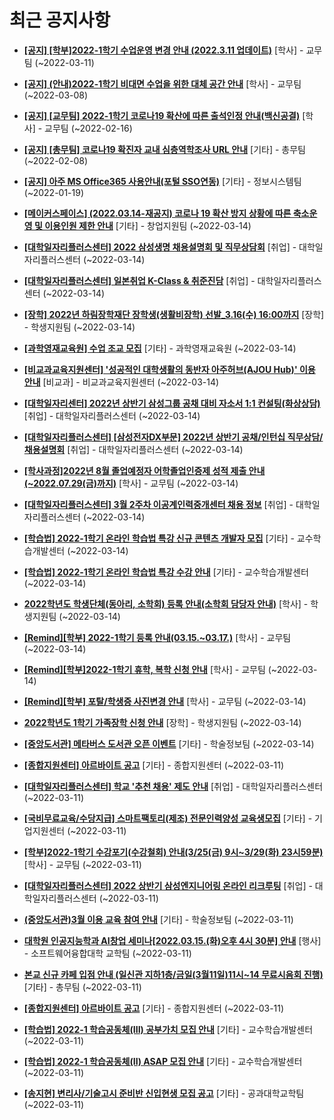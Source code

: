 # 최근 공지사항

* **[[공지] [학부]2022-1학기 수업운영 변경 안내 (2022.3.11 업데이트)](http://ajou.ac.kr/kr/ajou/notice.do?mode=view&amp;articleNo=185017&amp;article.offset=0&amp;articleLimit=30)**
 [학사] - 교무팀 (~2022-03-11)

* **[[공지] (안내)2022-1학기 비대면 수업을 위한 대체 공간 안내](http://ajou.ac.kr/kr/ajou/notice.do?mode=view&amp;articleNo=181898&amp;article.offset=0&amp;articleLimit=30)**
 [학사] - 교무팀 (~2022-03-08)

* **[[공지] [교무팀] 2022-1학기 코로나19 확산에 따른 출석인정 안내(백신공결)](http://ajou.ac.kr/kr/ajou/notice.do?mode=view&amp;articleNo=180913&amp;article.offset=0&amp;articleLimit=30)**
 [학사] - 교무팀 (~2022-02-16)

* **[[공지] [총무팀] 코로나19 확진자 교내 심층역학조사 URL 안내](http://ajou.ac.kr/kr/ajou/notice.do?mode=view&amp;articleNo=180493&amp;article.offset=0&amp;articleLimit=30)**
 [기타] - 총무팀 (~2022-02-08)

* **[[공지] 아주 MS Office365 사용안내(포털 SSO연동)](http://ajou.ac.kr/kr/ajou/notice.do?mode=view&amp;articleNo=179802&amp;article.offset=0&amp;articleLimit=30)**
 [기타] - 정보시스템팀 (~2022-01-19)

* **[[메이커스페이스] (2022.03.14-재공지) 코로나 19 확산 방지 상황에 따른 축소운영 및 이용인원 제한 안내](http://ajou.ac.kr/kr/ajou/notice.do?mode=view&amp;articleNo=192525&amp;article.offset=0&amp;articleLimit=30)**
 [기타] - 창업지원팀 (~2022-03-14)

* **[[대학일자리플러스센터] 2022 삼성생명 채용설명회 및 직무상담회](http://ajou.ac.kr/kr/ajou/notice.do?mode=view&amp;articleNo=192523&amp;article.offset=0&amp;articleLimit=30)**
 [취업] - 대학일자리플러스센터 (~2022-03-14)

* **[[대학일자리플러스센터] 일본취업 K-Class &amp; 취준진담](http://ajou.ac.kr/kr/ajou/notice.do?mode=view&amp;articleNo=185157&amp;article.offset=0&amp;articleLimit=30)**
 [취업] - 대학일자리플러스센터 (~2022-03-14)

* **[[장학] 2022년 하림장학재단 장학생(생활비장학) 선발_3.16(수) 16:00까지](http://ajou.ac.kr/kr/ajou/notice.do?mode=view&amp;articleNo=185152&amp;article.offset=0&amp;articleLimit=30)**
 [장학] - 학생지원팀 (~2022-03-14)

* **[[과학영재교육원] 수업 조교 모집](http://ajou.ac.kr/kr/ajou/notice.do?mode=view&amp;articleNo=185143&amp;article.offset=0&amp;articleLimit=30)**
 [기타] - 과학영재교육원 (~2022-03-14)

* **[[비교과교육지원센터] &#x27;성공적인 대학생활의 동반자 아주허브(AJOU Hub)&#x27; 이용 안내](http://ajou.ac.kr/kr/ajou/notice.do?mode=view&amp;articleNo=185142&amp;article.offset=0&amp;articleLimit=30)**
 [비교과] - 비교과교육지원센터 (~2022-03-14)

* **[[대학일자리센터] 2022년 상반기 삼성그룹 공채 대비 자소서 1:1 컨설팅(화상상담)](http://ajou.ac.kr/kr/ajou/notice.do?mode=view&amp;articleNo=185137&amp;article.offset=0&amp;articleLimit=30)**
 [취업] - 대학일자리플러스센터 (~2022-03-14)

* **[[대학일자리플러스센터] [삼성전자DX부문] 2022년 상반기 공채/인턴십 직무상담/채용설명회](http://ajou.ac.kr/kr/ajou/notice.do?mode=view&amp;articleNo=185133&amp;article.offset=0&amp;articleLimit=30)**
 [취업] - 대학일자리플러스센터 (~2022-03-14)

* **[[학사과정]2022년 8월 졸업예정자 어학졸업인증제 성적 제출 안내(~2022.07.29(금)까지)](http://ajou.ac.kr/kr/ajou/notice.do?mode=view&amp;articleNo=185132&amp;article.offset=0&amp;articleLimit=30)**
 [학사] - 교무팀 (~2022-03-14)

* **[[대학일자리플러스센터] 3월 2주차 이공계인력중개센터 채용 정보](http://ajou.ac.kr/kr/ajou/notice.do?mode=view&amp;articleNo=185113&amp;article.offset=0&amp;articleLimit=30)**
 [취업] - 대학일자리플러스센터 (~2022-03-14)

* **[[학습법] 2022-1학기 온라인 학습법 특강 신규 콘텐츠 개발자 모집](http://ajou.ac.kr/kr/ajou/notice.do?mode=view&amp;articleNo=185106&amp;article.offset=0&amp;articleLimit=30)**
 [기타] - 교수학습개발센터 (~2022-03-14)

* **[[학습법] 2022-1학기 온라인 학습법 특강 수강 안내](http://ajou.ac.kr/kr/ajou/notice.do?mode=view&amp;articleNo=185104&amp;article.offset=0&amp;articleLimit=30)**
 [기타] - 교수학습개발센터 (~2022-03-14)

* **[2022학년도 학생단체(동아리, 소학회) 등록 안내(소학회 담당자 안내)](http://ajou.ac.kr/kr/ajou/notice.do?mode=view&amp;articleNo=185103&amp;article.offset=0&amp;articleLimit=30)**
 [학사] - 학생지원팀 (~2022-03-14)

* **[[Remind][학부] 2022-1학기 등록 안내(03.15.~03.17.)](http://ajou.ac.kr/kr/ajou/notice.do?mode=view&amp;articleNo=185090&amp;article.offset=0&amp;articleLimit=30)**
 [학사] - 교무팀 (~2022-03-14)

* **[[Remind][학부]2022-1학기 휴학, 복학 신청 안내](http://ajou.ac.kr/kr/ajou/notice.do?mode=view&amp;articleNo=185089&amp;article.offset=0&amp;articleLimit=30)**
 [학사] - 교무팀 (~2022-03-14)

* **[[Remind][학부] 포탈/학생증 사진변경 안내](http://ajou.ac.kr/kr/ajou/notice.do?mode=view&amp;articleNo=185087&amp;article.offset=0&amp;articleLimit=30)**
 [학사] - 교무팀 (~2022-03-14)

* **[2022학년도 1학기 가족장학 신청 안내](http://ajou.ac.kr/kr/ajou/notice.do?mode=view&amp;articleNo=185086&amp;article.offset=0&amp;articleLimit=30)**
 [장학] - 학생지원팀 (~2022-03-14)

* **[[중앙도서관] 메타버스 도서관 오픈 이벤트](http://ajou.ac.kr/kr/ajou/notice.do?mode=view&amp;articleNo=185083&amp;article.offset=0&amp;articleLimit=30)**
 [기타] - 학술정보팀 (~2022-03-14)

* **[[종합지원센터] 아르바이트 공고](http://ajou.ac.kr/kr/ajou/notice.do?mode=view&amp;articleNo=185060&amp;article.offset=0&amp;articleLimit=30)**
 [기타] - 종합지원센터 (~2022-03-11)

* **[[대학일자리플러스센터] 학교 &#x27;추천 채용&#x27; 제도 안내](http://ajou.ac.kr/kr/ajou/notice.do?mode=view&amp;articleNo=185059&amp;article.offset=0&amp;articleLimit=30)**
 [취업] - 대학일자리플러스센터 (~2022-03-11)

* **[[국비무료교육/수당지급] 스마트팩토리(제조) 전문인력양성 교육생모집](http://ajou.ac.kr/kr/ajou/notice.do?mode=view&amp;articleNo=185051&amp;article.offset=0&amp;articleLimit=30)**
 [기타] - 기업지원센터 (~2022-03-11)

* **[[학부]2022-1학기 수강포기(수강철회) 안내(3/25(금) 9시~3/29(화) 23시59분)](http://ajou.ac.kr/kr/ajou/notice.do?mode=view&amp;articleNo=185031&amp;article.offset=0&amp;articleLimit=30)**
 [학사] - 교무팀 (~2022-03-11)

* **[[대학일자리플러스센터] 2022 상반기 삼성엔지니어링 온라인 리크루팅](http://ajou.ac.kr/kr/ajou/notice.do?mode=view&amp;articleNo=185027&amp;article.offset=0&amp;articleLimit=30)**
 [취업] - 대학일자리플러스센터 (~2022-03-11)

* **[(중앙도서관)3월 이용 교육 참여 안내](http://ajou.ac.kr/kr/ajou/notice.do?mode=view&amp;articleNo=185021&amp;article.offset=0&amp;articleLimit=30)**
 [기타] - 학술정보팀 (~2022-03-11)

* **[대학원 인공지능학과 AI창업 세미나[2022.03.15.(화)오후 4시 30분] 안내](http://ajou.ac.kr/kr/ajou/notice.do?mode=view&amp;articleNo=185020&amp;article.offset=0&amp;articleLimit=30)**
 [행사] - 소프트웨어융합대학 교학팀 (~2022-03-11)

* **[본교 신규 카페 입점 안내 (일신관 지하1층/금일(3월11일)11시~14 무료시음회 진행)](http://ajou.ac.kr/kr/ajou/notice.do?mode=view&amp;articleNo=185018&amp;article.offset=0&amp;articleLimit=30)**
 [기타] - 총무팀 (~2022-03-11)

* **[[종합지원센터] 아르바이트 공고](http://ajou.ac.kr/kr/ajou/notice.do?mode=view&amp;articleNo=185015&amp;article.offset=0&amp;articleLimit=30)**
 [기타] - 종합지원센터 (~2022-03-11)

* **[[학습법] 2022-1 학습공동체(III) 공부가치 모집 안내](http://ajou.ac.kr/kr/ajou/notice.do?mode=view&amp;articleNo=185013&amp;article.offset=0&amp;articleLimit=30)**
 [기타] - 교수학습개발센터 (~2022-03-11)

* **[[학습법] 2022-1 학습공동체(II) ASAP 모집 안내](http://ajou.ac.kr/kr/ajou/notice.do?mode=view&amp;articleNo=185012&amp;article.offset=0&amp;articleLimit=30)**
 [기타] - 교수학습개발센터 (~2022-03-11)

* **[[송지현] 변리사/기술고시 준비반 신입현생 모집 공고](http://ajou.ac.kr/kr/ajou/notice.do?mode=view&amp;articleNo=185011&amp;article.offset=0&amp;articleLimit=30)**
 [기타] - 공과대학교학팀 (~2022-03-11)
